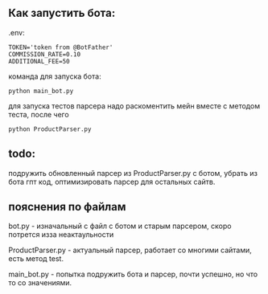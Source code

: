 ## Как запустить бота:
.env:
```
TOKEN='token from @BotFather'
COMMISSION_RATE=0.10
ADDITIONAL_FEE=50
```
команда для запуска бота:
```
python main_bot.py
```

для запуска тестов парсера надо раскоментить мейн вместе с методом теста, после чего

```
python ProductParser.py
```
## todo:
подружить обновленный парсер из ProductParser.py с ботом, убрать из бота гпт код, оптимизировать парсер для остальных сайтв.

## пояснения по файлам

bot.py - изначальный с файл с ботом и старым парсером, скоро потрется изза неактаульности

ProductParser.py - актуальный парсер, работает со многими сайтами, есть метод test.

main_bot.py - попытка подружить бота и парсер, почти успешно, но что то со значениями.